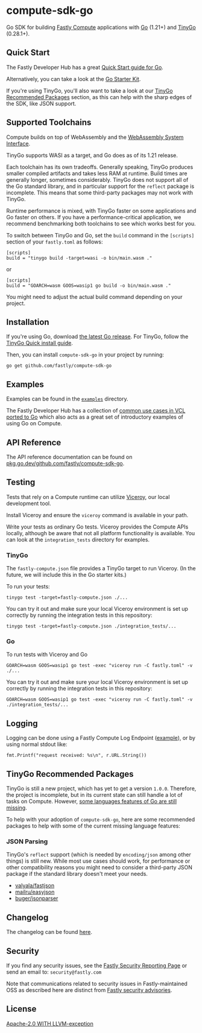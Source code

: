 # compute-sdk-go

Go SDK for building [Fastly Compute](https://www.fastly.com/products/edge-compute) applications with [Go](https://go.dev) (1.21+) and [TinyGo](https://tinygo.org/) (0.28.1+).

## Quick Start

The Fastly Developer Hub has a great [Quick Start guide for Go](https://developer.fastly.com/learning/compute/go/).

Alternatively, you can take a look at the [Go Starter Kit](https://github.com/fastly/compute-starter-kit-go-default).

If you're using TinyGo, you'll also want to take a look at our [TinyGo Recommended Packages](#tinygo-recommended-packages) section, as this can help with the sharp edges of the SDK, like JSON support.

## Supported Toolchains

Compute builds on top of WebAssembly and the [WebAssembly System Interface](https://wasi.dev/).

TinyGo supports WASI as a target, and Go does as of its 1.21 release.

Each toolchain has its own tradeoffs.  Generally speaking, TinyGo produces smaller compiled artifacts and takes less RAM at runtime.  Build times are generally longer, sometimes considerably.  TinyGo does not support all of the Go standard library, and in particular support for the `reflect` package is incomplete.  This means that some third-party packages may not work with TinyGo.

Runtime performance is mixed, with TinyGo faster on some applications and Go faster on others.  If you have a performance-critical application, we recommend benchmarking both toolchains to see which works best for you.

To switch between TinyGo and Go, set the `build` command in the `[scripts]` section of your `fastly.toml` as follows:

    [scripts]
    build = "tinygo build -target=wasi -o bin/main.wasm ."

or

    [scripts]
    build = "GOARCH=wasm GOOS=wasip1 go build -o bin/main.wasm ."

You might need to adjust the actual build command depending on your project.

## Installation

If you're using Go, download [the latest Go release](https://go.dev/dl/). For TinyGo, follow the [TinyGo Quick install guide](https://tinygo.org/getting-started/install/).

Then, you can install `compute-sdk-go` in your project by running:

`go get github.com/fastly/compute-sdk-go`

## Examples

Examples can be found in the [`examples`](./_examples) directory.

The Fastly Developer Hub has a collection of [common use cases in VCL ported to Go](https://developer.fastly.com/learning/compute/migrate/) which also acts as a great set of introductory examples of using Go on Compute.

## API Reference

The API reference documentation can be found on [pkg.go.dev/github.com/fastly/compute-sdk-go](https://pkg.go.dev/github.com/fastly/compute-sdk-go).

## Testing

Tests that rely on a Compute runtime can utilize [Viceroy](https://github.com/fastly/Viceroy), our local development tool.

Install Viceroy and ensure the `viceroy` command is available in your path.

Write your tests as ordinary Go tests.  Viceroy provides the Compute APIs locally, although be aware that not all platform functionality is available.  You can look at the `integration_tests` directory for examples.

### TinyGo

The `fastly-compute.json` file provides a TinyGo target to run Viceroy.  (In the future, we will include this in the Go starter kits.)

To run your tests:

    tinygo test -target=fastly-compute.json ./...

You can try it out and make sure your local Viceroy environment is set up correctly by running the integration tests in this repository:

    tinygo test -target=fastly-compute.json ./integration_tests/...

###  Go

To run tests with Viceroy and Go

    GOARCH=wasm GOOS=wasip1 go test -exec "viceroy run -C fastly.toml" -v ./...

You can try it out and make sure your local Viceroy environment is set up correctly by running the integration tests in this repository:

    GOARCH=wasm GOOS=wasip1 go test -exec "viceroy run -C fastly.toml" -v ./integration_tests/...

## Logging

Logging can be done using a Fastly Compute Log Endpoint ([example](./_examples/logging-and-env/main.go)), or by using normal stdout like:

```
fmt.Printf("request received: %s\n", r.URL.String())
```

## TinyGo Recommended Packages

TinyGo is still a new project, which has yet to get a version `1.0.0`. Therefore, the project is incomplete, but in its current state can still handle a lot of tasks on Compute. However, [some languages features of Go are still missing](https://tinygo.org/docs/reference/lang-support/).

To help with your adoption of `compute-sdk-go`, here are some recommended packages to help with some of the current missing language features:

### JSON Parsing

TinyGo's  `reflect` support (which is needed by `encoding/json` among other things) is still new. While most use cases should work, for performance or other compatibility reasons you might need to consider a third-party JSON package if the standard library doesn't meet your needs.

* [valyala/fastjson](https://github.com/valyala/fastjson)
* [mailru/easyjson](https://github.com/mailru/easyjson)
* [buger/jsonparser](https://github.com/buger/jsonparser)

## Changelog

The changelog can be found [here](./CHANGELOG.md).

## Security

If you find any security issues, see the [Fastly Security Reporting Page](https://www.fastly.com/security/report-security-issue) or send an email to: `security@fastly.com`

Note that communications related to security issues in Fastly-maintained OSS as described here are distinct from [Fastly security advisories](https://www.fastly.com/security-advisories).

## License

[Apache-2.0 WITH LLVM-exception](./LICENSE)

